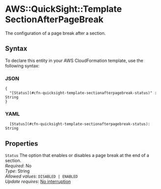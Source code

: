 # AWS::QuickSight::Template SectionAfterPageBreak<a name="aws-properties-quicksight-template-sectionafterpagebreak"></a>

The configuration of a page break after a section\.

## Syntax<a name="aws-properties-quicksight-template-sectionafterpagebreak-syntax"></a>

To declare this entity in your AWS CloudFormation template, use the following syntax:

### JSON<a name="aws-properties-quicksight-template-sectionafterpagebreak-syntax.json"></a>

```
{
  "[Status](#cfn-quicksight-template-sectionafterpagebreak-status)" : String
}
```

### YAML<a name="aws-properties-quicksight-template-sectionafterpagebreak-syntax.yaml"></a>

```
  [Status](#cfn-quicksight-template-sectionafterpagebreak-status): String
```

## Properties<a name="aws-properties-quicksight-template-sectionafterpagebreak-properties"></a>

`Status` <a name="cfn-quicksight-template-sectionafterpagebreak-status"></a>
The option that enables or disables a page break at the end of a section\.  
_Required_: No  
_Type_: String  
_Allowed values_: `DISABLED | ENABLED`  
_Update requires_: [No interruption](https://docs.aws.amazon.com/AWSCloudFormation/latest/UserGuide/using-cfn-updating-stacks-update-behaviors.html#update-no-interrupt)
